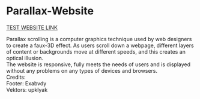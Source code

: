 # Parallax-Website
<a href="https://peterpetor.github.io/Parallax-Website/">TEST WEBSITE LINK</a>

Parallax scrolling is a computer graphics technique used by web designers to create a faux-3D effect. As users scroll down a webpage, different layers of content or backgrounds move at different speeds, and this creates an optical illusion.
<br>
The website is responsive, fully meets the needs of users and is displayed without any problems on any types of devices and browsers.
<br>
Credits:
<br>
Footer: Exabvdy
<br>
Vektors: upklyak
